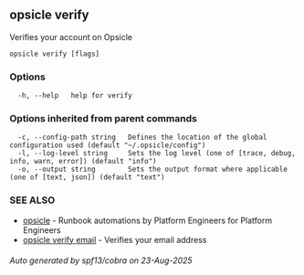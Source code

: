 ## opsicle verify

Verifies your account on Opsicle

```
opsicle verify [flags]
```

### Options

```
  -h, --help   help for verify
```

### Options inherited from parent commands

```
  -c, --config-path string   Defines the location of the global configuration used (default "~/.opsicle/config")
  -l, --log-level string     Sets the log level (one of [trace, debug, info, warn, error]) (default "info")
  -o, --output string        Sets the output format where applicable (one of [text, json]) (default "text")
```

### SEE ALSO

* [opsicle](cli/opsicle.md)	 - Runbook automations by Platform Engineers for Platform Engineers
* [opsicle verify email](cli/opsicle_verify_email.md)	 - Verifies your email address

###### Auto generated by spf13/cobra on 23-Aug-2025
